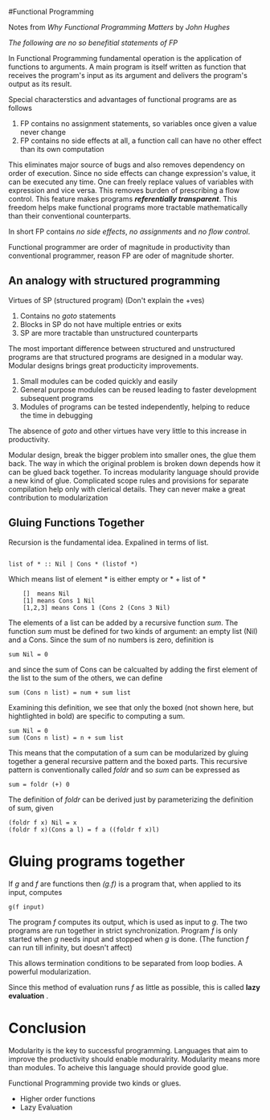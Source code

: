 #Functional Programming

Notes from _Why Functional Programming Matters_ by _John Hughes_

_The following are no so benefitial statements of FP_

In Functional Programming fundamental operation is the application of
functions to arguments. A main program is itself written as function that
receives the program's input as its argument and delivers the program's output
as its result.

Special characterstics and advantages of functional programs are as follows

1. FP contains no assignment statements, so variables once given a value never
   change
2. FP contains no side effects at all, a function call can have no other
   effect than its own computation

This eliminates major source of bugs and also removes dependency on order of
execution. Since no side effects can change expression's value, it can be
executed any time. One can freely replace values of variables with expression
and vice versa. This removes burden of prescribing a flow control. This
feature makes programs _**referentially transparent**_. This freedom helps
make functional programs more tractable mathematically than their conventional
counterparts.

In short FP contains _no side effects_, _no assignments_ and _no flow
control_.

Functional programmer are order of magnitude in  productivity than
conventional programmer, reason FP are oder of magnitude shorter.

## An analogy with structured programming

Virtues of SP (structured program) (Don't explain the +ves)

1. Contains no _goto_ statements
2. Blocks in SP do not have multiple entries or exits
3. SP are more tractable than unstructured counterparts

The most important difference between structured and unstructured programs are
that structured programs are designed in a modular way. Modular designs brings
great producticity improvements.

1. Small modules can be coded quickly and easily
2. General purpose modules can be reused leading to faster development
   subsequent programs
3. Modules of programs can be tested independently, helping to reduce the time
   in debugging

The absence of _goto_ and other virtues have very little to this increase in
productivity.

Modular design, break the bigger problem into smaller ones, the glue them
back. The way in which the original problem is broken down depends how it can
be glued back together. To increas modularity language should provide a new
kind of glue. Complicated scope rules and provisions for separate compilation
help only with clerical details. They can never make a great contribution to
modularization

## Gluing Functions Together

Recursion is the fundamental idea. Expalined in terms of list.

```

list of * :: Nil | Cons * (listof *)
```

Which means list of element * is either empty or * + list of *

```
	[]	means Nil
	[1]	means Cons 1 Nil
	[1,2,3] means Cons 1 (Cons 2 (Cons 3 Nil)

```
The elements of a list can be added by a recursive function _sum_. The
function _sum_ must be defined for two kinds of argument: an empty list (Nil)
and a Cons. Since the sum of no numbers is zero, definition is

```
sum Nil = 0
```

and since the sum of Cons can be calcualted by adding the first element of the
list to the sum of the others, we can define

```
sum (Cons n list) = num + sum list
```

Examining this definition, we see that only the boxed (not shown here, but
hightlighted in bold) are
specific to computing a sum.
```
sum Nil = 0
sum (Cons n list) = n + sum list
```

This means that the computation of a sum can be modularized by gluing together
a general recursive pattern and the boxed parts. This recursive pattern is
conventionally called _foldr_ and so _sum_ can be expressed as

```
sum = foldr (+) 0
```

The definition of _foldr_ can be derived just by parameterizing the definition
of sum, given

```
(foldr f x) Nil = x
(foldr f x)(Cons a l) = f a ((foldr f x)l)
```


# Gluing programs together
If _g_ and _f_ are functions then _(g.f)_  is a program that, when applied to
its input, computes

```
g(f input)
```

The program _f_ computes its output, which  is used as input to _g_. The two
programs are run together in strict synchronization. Program _f_ is only
started when _g_ needs input and stopped when _g_ is done.  (The function _f_
can run till infinity, but doesn't affect)

This allows termination conditions to be separated from loop bodies. A
powerful modularization. 

Since this method of evaluation runs _f_ as little as possible, this is called
__lazy evaluation__ .

# Conclusion
Modularity is the key to successful programming. Languages that aim to improve
the productivity should enable moduralrity. Modularity means more than
modules. To acheive this language should provide good glue. 

Functional Programming provide two kinds or glues.

* Higher order functions
* Lazy Evaluation
